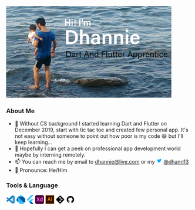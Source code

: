 <img src = "./assets/profile2.jpg" width = "450" >

### About Me
- 🌱 Without CS background I started learning Dart and Flutter on December 2019, start with tic tac toe and created few personal app. It's not easy without someone to point out how poor is my code 😄 but I'll keep learning...
- 🏁 Hopefully I can get a peek on professional app development world maybe by interning remotely.
- 📫 You can reach me by email to dhannie@live.com or my <img src = "./assets/twitter.svg" width = "16"> [@dhann13](https://twitter.com/dhann13)
- 🙂 Pronounce: He/Him

### Tools & Language
<img src = "./assets/vscode-original.svg" width = "24"> <img src = "./assets/dart.svg" width = "24"> <img src = "./assets/flutter.svg" height = "24"> <img src = "./assets/xd-plain.svg" width = "24"> <img src = "./assets/illustrator_24px.png" width = "24"> <img src = "./assets/git.svg" width = "24"> <img src = "./assets/github.svg" width = "24">



